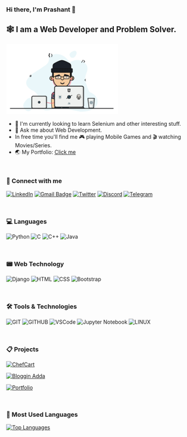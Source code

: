 ### Hi there, I'm Prashant 👋

## :spider_web: I am a Web Developer and Problem Solver.

<img src="Character.gif" alt="Developer" style="width:300px">

- 🌱 I'm currently looking to learn Selenium and other interesting stuff.
- 💬 Ask me about Web Development.
- In free time you'll find me 🎮 playing Mobile Games and 🎬 watching Movies/Series.
- 🌏 My Portfolio: [Click me](https://github.com/Prashant1099/prashant1099.github.io)

<br>

### 🧲 Connect with me

[![LinkedIn](https://img.shields.io/badge/-Prashant_Patel-blue?&logo=linkedin&logoColor=white)](https://www.linkedin.com/in/prashant1099/) 
[![Gmail Badge](https://img.shields.io/badge/-patelprashant356@gmail.com-db4437?style=square&logo=Gmail&logoColor=white&link=mailto:ashish11chawda@gmail.com)](mailto:patelprashant356@gmail.com)
[![Twitter](https://img.shields.io/badge/-@Praashant__Patel-1DA1F2?&logo=twitter&logoColor=white)](https://twitter.com/Praashant_Patel)
[![Discord](https://img.shields.io/badge/-Prashant9172-7289d9?&logo=discord&logoColor=white)](https://discordapp.com/users/729709708885229638/)
[![Telegram](https://img.shields.io/badge/-@Prashant1099-1DA1F2?&logo=telegram&logoColor=white)](https://t.me/Prashant1099)

<br>

### 💻 Languages

![Python](https://img.shields.io/badge/-Python-grey?&logo=python&logoColor=default)
![C](https://img.shields.io/badge/-C-gray?&logo=C)
![C++](https://img.shields.io/badge/-C++-gray?&logo=c%2b%2b&logoColor=default)
![Java](https://img.shields.io/badge/-Java-gray?&logo=Java&logoColor=red)

<br>

### 📟 Web Technology

![Django](https://img.shields.io/badge/-Django-gray?&logo=django&logoColor=blue)
![HTML](https://img.shields.io/badge/-HTML5-gray?&logo=HTML5&logoColor=default)
![CSS](https://img.shields.io/badge/-CSS3-gray?&logo=css3&logoColor=orange)
![Bootstrap](https://img.shields.io/badge/-Bootstrap-gray?&logo=bootstrap&logoColor=default)

<br>

### 🛠️ Tools & Technologies

![GIT](https://img.shields.io/badge/-git-grey?&logo=git&logoColor=fff)
![GITHUB](https://img.shields.io/badge/-GitHub-grey?&logo=github&logoColor=white)
![VSCode](https://img.shields.io/badge/-VS%20Code-gray?&logo=visual%20studio%20code&logoColor=50b2f3)
![Jupyter Notebook](https://img.shields.io/badge/-Jupyter_Notebook-grey?&logo=Jupyter&logoColor=orange)
![LINUX](https://img.shields.io/badge/-Linux-grey?&logo=linux&logoColor=white)


<br>

### 📋 Projects

[![ChefCart](https://github-readme-stats.vercel.app/api/pin/?username=Prashant1099&repo=ChefCart&theme=dark)](https://github.com/Prashant1099/ChefCart)

[![Bloggin Adda](https://github-readme-stats.vercel.app/api/pin/?username=Prashant1099&repo=Blogging-Adda&theme=dark)](https://github.com/Prashant1099/Blogging-Adda)

[![Portfolio](https://github-readme-stats.vercel.app/api/pin/?username=Prashant1099&repo=prashant1099.github.io&theme=dark)](https://github.com/Prashant1099/prashant1099.github.io)


<br>

### :rocket:  Most Used Languages
[![Top Languages](https://github-readme-stats.vercel.app/api/top-langs/?username=Prashant1099&hide=dart&hide_title=true&theme=dark)](https://github.com/anuraghazra/github-readme-stats)



